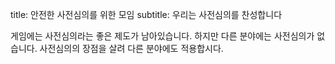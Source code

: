 title: 안전한 사전심의를 위한 모임
subtitle: 우리는 사전심의를 찬성합니다

게임에는 사전심의라는 좋은 제도가 남아있습니다. 
하지만 다른 분야에는 사전심의가 없습니다.
사전심의의 장점을 살려 다른 분야에도 적용합시다. 